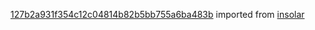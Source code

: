 [127b2a931f354c12c04814b82b5bb755a6ba483b](https://github.com/insolar/insolar/commit/127b2a931f354c12c04814b82b5bb755a6ba483b) imported from [insolar](https://github.com/insolar/insolar)
